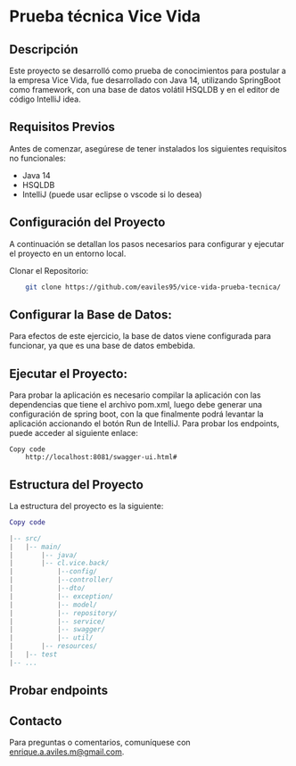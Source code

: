 # Prueba técnica Vice Vida

## Descripción
Este proyecto se desarrolló como prueba de conocimientos para postular a la empresa Vice Vida, fue desarrollado con Java 14, utilizando SpringBoot como framework, con una base de datos volátil HSQLDB y en el editor de código IntelliJ idea.

## Requisitos Previos
Antes de comenzar, asegúrese de tener instalados los siguientes requisitos no funcionales:
* Java 14
* HSQLDB
* IntelliJ (puede usar eclipse o vscode si lo desea)

## Configuración del Proyecto
A continuación se detallan los pasos necesarios para configurar y ejecutar el proyecto en un entorno local.

Clonar el Repositorio:

```bash
    git clone https://github.com/eaviles95/vice-vida-prueba-tecnica/
```
## Configurar la Base de Datos:
Para efectos de este ejercicio, la base de datos viene configurada para funcionar, ya que es una base de datos embebida.

## Ejecutar el Proyecto:
Para probar la aplicación es necesario compilar la aplicación con las dependencias que tiene el archivo pom.xml, luego 
debe generar una configuración de spring boot, con la que finalmente podrá levantar la aplicación accionando el botón Run de IntelliJ.
Para probar los endpoints, puede acceder al siguiente enlace:

```swagger
Copy code
    http://localhost:8081/swagger-ui.html#
```

## Estructura del Proyecto
La estructura del proyecto es la siguiente:

```lua
Copy code

|-- src/
|   |-- main/
|       |-- java/
|       |-- cl.vice.back/
|           |--config/
|           |--controller/
|           |--dto/
|           |-- exception/
|           |-- model/
|           |-- repository/
|           |-- service/
|           |-- swagger/
|           |-- util/
|       |-- resources/
|   |-- test
|-- ...
```
## Probar endpoints

## Contacto
Para preguntas o comentarios, comuníquese con enrique.a.aviles.m@gmail.com.
